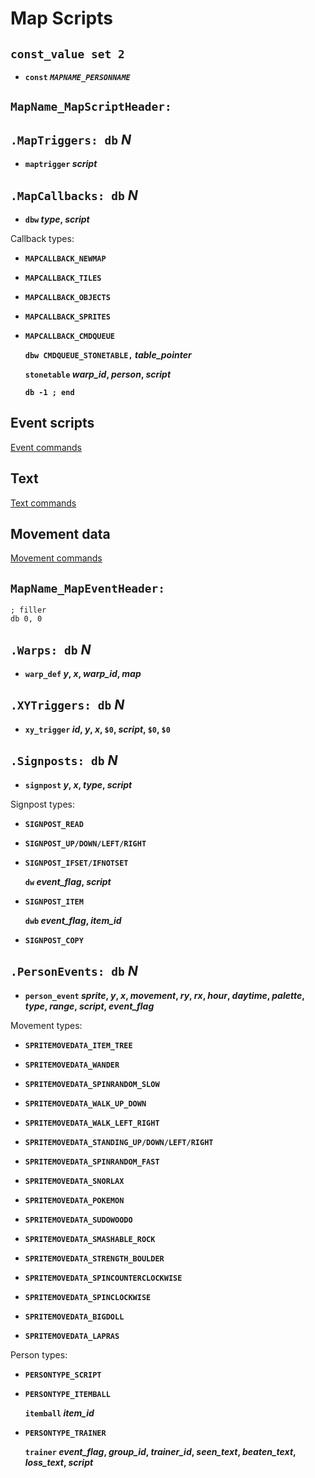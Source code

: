 # Map Scripts


## `const_value set 2`

- **`const` *`MAPNAME_PERSONNAME`***


## `MapName_MapScriptHeader:`


## `.MapTriggers: db` *N*

- **`maptrigger` *script***


## `.MapCallbacks: db` *N*

- **`dbw` *type*, *script***

Callback types:

- **`MAPCALLBACK_NEWMAP`**

- **`MAPCALLBACK_TILES`**

- **`MAPCALLBACK_OBJECTS`**

- **`MAPCALLBACK_SPRITES`**

- **`MAPCALLBACK_CMDQUEUE`**

  **`dbw CMDQUEUE_STONETABLE,` *table_pointer***
  
  **`stonetable` *warp_id*, *person*, *script***
  
  **`db -1 ; end`**


## Event scripts

[Event commands](event_commands.md)


## Text

[Text commands](text_commands.md)


## Movement data

[Movement commands](movement_commands.md)


## `MapName_MapEventHeader:`

	; filler
	db 0, 0


## `.Warps: db` *N*

- **`warp_def` *y*, *x*, *warp_id*, *map***


## `.XYTriggers: db` *N*

- **`xy_trigger` *id*, *y*, *x*, `$0`, *script*, `$0`, `$0`**


## `.Signposts: db` *N*

- **`signpost` *y*, *x*, *type*, *script***

Signpost types:

- **`SIGNPOST_READ`**

- **`SIGNPOST_UP/DOWN/LEFT/RIGHT`**

- **`SIGNPOST_IFSET/IFNOTSET`**

  **`dw` *event_flag*, *script***

- **`SIGNPOST_ITEM`**

  **`dwb` *event_flag*, *item_id***

- **`SIGNPOST_COPY`**

## `.PersonEvents: db` *N*

- **`person_event` *sprite*, *y*, *x*, *movement*, *ry*, *rx*, *hour*, *daytime*, *palette*, *type*, *range*, *script*, *event_flag***

Movement types:

- **`SPRITEMOVEDATA_ITEM_TREE`**

- **`SPRITEMOVEDATA_WANDER`**

- **`SPRITEMOVEDATA_SPINRANDOM_SLOW`**

- **`SPRITEMOVEDATA_WALK_UP_DOWN`**

- **`SPRITEMOVEDATA_WALK_LEFT_RIGHT`**

- **`SPRITEMOVEDATA_STANDING_UP/DOWN/LEFT/RIGHT`**

- **`SPRITEMOVEDATA_SPINRANDOM_FAST`**

- **`SPRITEMOVEDATA_SNORLAX`**

- **`SPRITEMOVEDATA_POKEMON`**

- **`SPRITEMOVEDATA_SUDOWOODO`**

- **`SPRITEMOVEDATA_SMASHABLE_ROCK`**

- **`SPRITEMOVEDATA_STRENGTH_BOULDER`**

- **`SPRITEMOVEDATA_SPINCOUNTERCLOCKWISE`**

- **`SPRITEMOVEDATA_SPINCLOCKWISE`**

- **`SPRITEMOVEDATA_BIGDOLL`**

- **`SPRITEMOVEDATA_LAPRAS`**

Person types:

- **`PERSONTYPE_SCRIPT`**

- **`PERSONTYPE_ITEMBALL`**

  **`itemball` *item_id***

- **`PERSONTYPE_TRAINER`**

  **`trainer` *event_flag*, *group_id*, *trainer_id*, *seen_text*, *beaten_text*, *loss_text*, *script***
